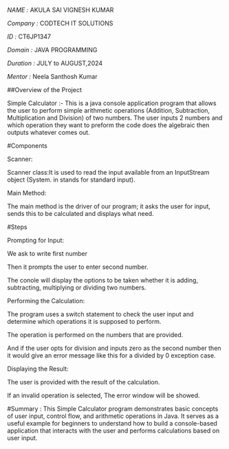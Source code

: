 *NAME :* AKULA SAI VIGNESH KUMAR

*Company :* CODTECH IT SOLUTIONS

*ID :* CT6JP1347

*Domain :* JAVA PROGRAMMING

*Duration :* JULY to AUGUST,2024

*Mentor :* Neela Santhosh Kumar


##Overview of the Project

Simple Calculator :- This is a java console application program that allows the user to perform simple arithmetic operations (Addition, Subtraction, Multiplication and Division) of two numbers. The user inputs 2 numbers and which operation they want to preform the code does the algebraic then outputs whatever comes out.

#Components

Scanner:

Scanner class:It is used to read the input available from an InputStream object (System. in stands for standard input).

Main Method:

The main method is the driver of our program; it asks the user for input, sends this to be calculated and displays what need.

#Steps

Prompting for Input:

We ask to write first number

Then it prompts the user to enter second number.

The conole will display the options to be taken whether it is adding, subtracting, multiplying or dividing two numbers.

Performing the Calculation:

The program uses a switch statement to check the user input and determine which operations it is supposed to perform.

The operation is performed on the numbers that are provided.

And if the user opts for division and inputs zero as the second number then it would give an error message like this for a divided by 0 exception case.

Displaying the Result:

The user is provided with the result of the calculation.

If an invalid operation is selected, The error window will be showed.

#Summary : This Simple Calculator program demonstrates basic concepts of user input, control flow, and arithmetic operations in Java. It serves as a useful example for beginners to understand how to build a console-based application that interacts with the user and performs calculations based on user input.







































